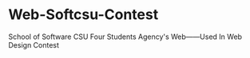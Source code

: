 # Web-Softcsu-Contest
School of Software CSU Four Students Agency's Web——Used In Web Design Contest
